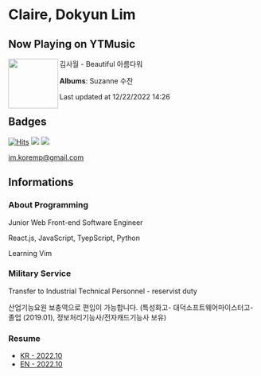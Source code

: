 # Claire, Dokyun Lim

## Now Playing on YTMusic

[<img align="left" width="100" src="https://lh3.googleusercontent.com/O1mvTz_kKQ7xR4tV3PuL3a_WzRYD2S8HVXTlKmQtlzZl4HsQ9v17cPPCIq61U_UEIP_9CxMT1f2lddk">](https://music.youtube.com/watch?v=SSZRPUdVlb4)

김사월 - Beautiful 아름다워

**Albums**: Suzanne 수잔

Last updated at 12/22/2022 14:26

## Badges

[![Hits](https://hits.seeyoufarm.com/api/count/incr/badge.svg?url=https%3A%2F%2Fgithub.com%2Fkoremp%2Fkormep&count_bg=%2379C83D&title_bg=%23555555&icon=&icon_color=%23E7E7E7&title=hits&edge_flat=false)](https://hits.seeyoufarm.com)
<a href="https://dev.to/koremp"><img src="https://img.shields.io/badge/dev.to-0A0A0A?style=for-the-badge&logo=devdotto&logoColor=white"/></a>
<a href="https://www.linkedin.com/in/koremp"><img src="https://img.shields.io/badge/LinkedIn-0077B5?style=flat-square&logo=linkedin&logoColor=white"/></a>

im.koremp@gmail.com

## Informations

### About Programming

Junior Web Front-end Software Engineer

React.js, JavaScript, TyepScript, Python

Learning Vim

### Military Service

Transfer to Industrial Technical Personnel - reservist duty

산업기능요원 보충역으로 편입이 가능합니다. (특성화고- 대덕소프트웨어마이스터고- 졸업 (2019.01), 정보처리기능사/전자캐드기능사 보유)

### Resume

* [KR - 2022.10](./resume/README.md)
* [EN - 2022.10](./resume/README.en.md)
